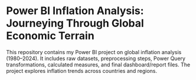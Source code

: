 # Power BI Inflation Analysis: Journeying Through Global Economic Terrain
This repository contains my Power BI project on global inflation analysis (1980–2024). It includes raw datasets, preprocessing steps, Power Query transformations, calculated measures, and final dashboard/report files. The project explores inflation trends across countries and regions.
